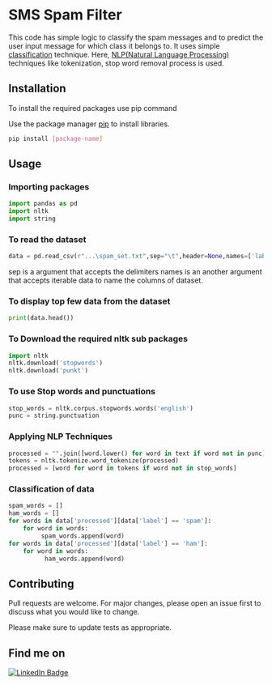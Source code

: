 # SMS Spam Filter

This code has simple logic to classify the spam messages and to predict the user input message for which class it belongs to. It uses simple [classification](https://www.javatpoint.com/classification-algorithm-in-machine-learning) technique. Here, [NLP(Natural Language Processing)](https://www.techtarget.com/searchenterpriseai/definition/natural-language-processing-NLP) techniques like tokenization, stop word removal process is used.  

## Installation
To install the required packages use pip command

Use the package manager [pip](https://pip.pypa.io/en/stable/) to install libraries.

```bash
pip install [package-name]
```

## Usage
### Importing packages

```python
import pandas as pd
import nltk
import string
```
### To read the dataset
```python
data = pd.read_csv(r"...\spam_set.txt",sep="\t",header=None,names=['label','message']')
```
sep is a argument that accepts the delimiters names is an another argument that accepts iterable data to name the columns of dataset. 

### To display top few data from the dataset
```python
print(data.head())
```
### To Download the required nltk sub packages
```python
import nltk
nltk.download('stopwords')
nltk.download('punkt')
```
### To use Stop words and punctuations
```python
stop_words = nltk.corpus.stopwords.words('english')
punc = string.punctuation
```
### Applying NLP Techniques
```python
processed = "".join([word.lower() for word in text if word not in punc])
tokens = nltk.tokenize.word_tokenize(processed)
processed = [word for word in tokens if word not in stop_words]
```
### Classification of data
```python
spam_words = []
ham_words = []
for words in data['processed'][data['label'] == 'spam']:
    for word in words:
         spam_words.append(word)
for words in data['processed'][data['label'] == 'ham']:
    for word in words:
          ham_words.append(word)
```

## Contributing

Pull requests are welcome. For major changes, please open an issue first
to discuss what you would like to change.

Please make sure to update tests as appropriate.
## Find me on
[![LinkedIn Badge](https://img.shields.io/badge/LinkedIn-Profile-informational?style=flat&logo=linkedin&logoColor=white&color=0D76A8)](https://www.linkedin.com/in/thirumalairaaj-c-v-b05036224)
